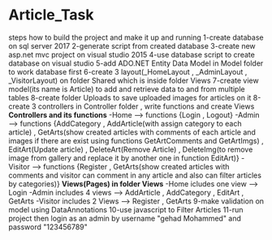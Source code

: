 # Article_Task
steps how to build the project and make it up and running
1-create database on sql server 2017
2-generate script from created database
3-create new asp.net mvc project on visual studio 2015
4-use database script to create database on visual studio
5-add  ADO.NET Entity Data Model in Model folder to work database first
6-create 3 layout(_HomeLayout , _AdminLayout , _VisitorLayout) on folder Shared which is inside folder Views
7-create view model(its name is Article) to add and retrieve data to and from multiple tables
8-create folder Uploads to save uploaded images for articles on it
8-create 3 controllers in Controller folder , write functions and create Views
****Controllers and its functions****
-Home    --> functions {Login , Logout}
-Admin   --> functions {AddCategory , AddArticle(with assign category to each article) , GetArts(show created articles  with comments of 
each article and images if there are exist using functions GetArtComments and GetArtImgs) , EditArt(Update article) , 
DeleteArt(Remove Article) , DeleteImg(to remove image from gallery and replace it by another one in function EditArt)}
-Visitor --> functions {Register , GetArts(show created articles with comments and visitor can comment in any article 
and also can filter articles by categories)}
****Views(Pages) in folder Views****
-Home icludes one view --> Login
-Admin includes 4 views   --> AddArticle , AddCategory , EditArt , GetArts
-Visitor includes 2 Views --> Register , GetArts
9-make validation on model using DataAnnotations
10-use javascript to Filter Articles
11-run project then login as an admin by username "gehad Mohammed" and password "123456789"
